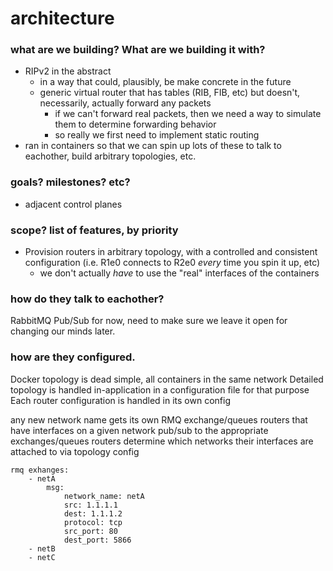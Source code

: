 
# architecture
### what are we building?  What are we building it with?
* RIPv2 in the abstract
    * in a way that could, plausibly, be make concrete in the future
    * generic virtual router that has tables (RIB, FIB, etc) but doesn't, necessarily, actually forward any packets
        * if we can't forward real packets, then we need a way to simulate them to determine forwarding behavior
        * so really we first need to implement static routing
* ran in containers so that we can spin up lots of these to talk to eachother, build arbitrary topologies, etc.
### goals? milestones? etc?
* adjacent control planes

### scope?  list of features, by priority
* Provision routers in arbitrary topology, with a controlled and consistent configuration (i.e. R1e0 connects to R2e0 *every* time you spin it up, etc) 
    * we don't actually *have* to use the "real" interfaces of the containers





### how do they talk to eachother?  

RabbitMQ Pub/Sub for now, need to make sure we leave it open for changing our minds later.
### how are they configured.
  
Docker topology is dead simple, all containers in the same network
Detailed topology is handled in-application in a configuration file for that purpose
Each router configuration is handled in its own config
  
  
  
any new network name gets its own RMQ exchange/queues
routers that have interfaces on a given network pub/sub to the appropriate exchanges/queues
routers determine which networks their interfaces are attached to via topology config



    rmq exhanges:  
        - netA  
            msg:  
                network_name: netA  
                src: 1.1.1.1
                dest: 1.1.1.2
                protocol: tcp
                src_port: 80
                dest_port: 5866
        - netB
        - netC





